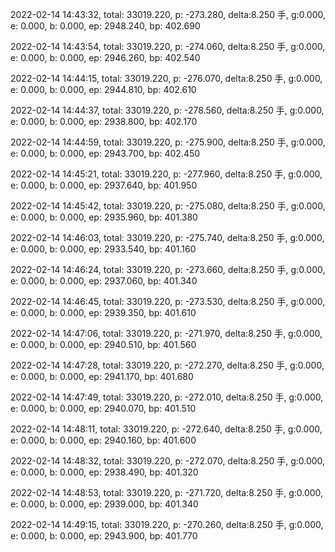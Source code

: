2022-02-14 14:43:32, total: 33019.220, p: -273.280, delta:8.250 手, g:0.000, e: 0.000, b: 0.000, ep: 2948.240, bp: 402.690

2022-02-14 14:43:54, total: 33019.220, p: -274.060, delta:8.250 手, g:0.000, e: 0.000, b: 0.000, ep: 2946.260, bp: 402.540

2022-02-14 14:44:15, total: 33019.220, p: -276.070, delta:8.250 手, g:0.000, e: 0.000, b: 0.000, ep: 2944.810, bp: 402.610

2022-02-14 14:44:37, total: 33019.220, p: -278.560, delta:8.250 手, g:0.000, e: 0.000, b: 0.000, ep: 2938.800, bp: 402.170

2022-02-14 14:44:59, total: 33019.220, p: -275.900, delta:8.250 手, g:0.000, e: 0.000, b: 0.000, ep: 2943.700, bp: 402.450

2022-02-14 14:45:21, total: 33019.220, p: -277.960, delta:8.250 手, g:0.000, e: 0.000, b: 0.000, ep: 2937.640, bp: 401.950

2022-02-14 14:45:42, total: 33019.220, p: -275.080, delta:8.250 手, g:0.000, e: 0.000, b: 0.000, ep: 2935.960, bp: 401.380

2022-02-14 14:46:03, total: 33019.220, p: -275.740, delta:8.250 手, g:0.000, e: 0.000, b: 0.000, ep: 2933.540, bp: 401.160

2022-02-14 14:46:24, total: 33019.220, p: -273.660, delta:8.250 手, g:0.000, e: 0.000, b: 0.000, ep: 2937.060, bp: 401.340

2022-02-14 14:46:45, total: 33019.220, p: -273.530, delta:8.250 手, g:0.000, e: 0.000, b: 0.000, ep: 2939.350, bp: 401.610

2022-02-14 14:47:06, total: 33019.220, p: -271.970, delta:8.250 手, g:0.000, e: 0.000, b: 0.000, ep: 2940.510, bp: 401.560

2022-02-14 14:47:28, total: 33019.220, p: -272.270, delta:8.250 手, g:0.000, e: 0.000, b: 0.000, ep: 2941.170, bp: 401.680

2022-02-14 14:47:49, total: 33019.220, p: -272.010, delta:8.250 手, g:0.000, e: 0.000, b: 0.000, ep: 2940.070, bp: 401.510

2022-02-14 14:48:11, total: 33019.220, p: -272.640, delta:8.250 手, g:0.000, e: 0.000, b: 0.000, ep: 2940.160, bp: 401.600

2022-02-14 14:48:32, total: 33019.220, p: -272.070, delta:8.250 手, g:0.000, e: 0.000, b: 0.000, ep: 2938.490, bp: 401.320

2022-02-14 14:48:53, total: 33019.220, p: -271.720, delta:8.250 手, g:0.000, e: 0.000, b: 0.000, ep: 2939.000, bp: 401.340

2022-02-14 14:49:15, total: 33019.220, p: -270.260, delta:8.250 手, g:0.000, e: 0.000, b: 0.000, ep: 2943.900, bp: 401.770